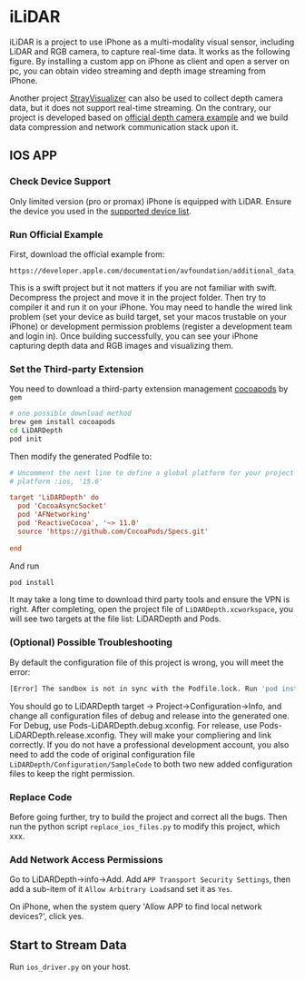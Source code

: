 # iLiDAR

iLiDAR is a project to use iPhone as a multi-modality visual sensor, including LiDAR and RGB camera, to capture real-time data. It works as the following figure. By installing a custom app on iPhone as client and open a server on pc, you can obtain video streaming and depth image streaming from iPhone.

Another project [StrayVisualizer](https://github.com/kekeblom/StrayVisualizer) can also be used to collect depth camera data, but it does not support real-time streaming. On the contrary, our project is developed based on [official depth camera example](https://developer.apple.com/documentation/avfoundation/additional_data_capture/capturing_depth_using_the_lidar_camera) and we build data compression and network communication stack upon it. 

## IOS APP

### Check Device Support

Only limited version (pro or promax) iPhone is equipped with LiDAR. Ensure the device you used in the [supported device list](https://support.apple.com/en-us/102468#:~:text=Use%20the%20Measure%20app%20with%20a%20Pro%20device).

### Run Official Example

First, download the official example from:

```
https://developer.apple.com/documentation/avfoundation/additional_data_capture/capturing_depth_using_the_lidar_camera
```


This is a swift project but it not matters if you are not familiar with swift. Decompress the project and move it in the project folder. Then try to compiler it and run it on your iPhone. You may need to handle the wired link problem (set your device as build target, set your macos trustable on your iPhone) or development permission problems (register a development team and login in). Once building successfully, you can see your iPhone capturing depth data and RGB images and visualizing them.

### Set the Third-party Extension

You need to download a third-party extension management [cocoapods](https://cocoapods.org/) by `gem`

```bash
# one possible download method
brew gem install cocoapods
cd LiDARDepth
pod init
```

Then modify the generated Podfile to:

```ini
# Uncomment the next line to define a global platform for your project
# platform :ios, '15.6'

target 'LiDARDepth' do
  pod 'CocoaAsyncSocket'
  pod 'AFNetworking'
  pod 'ReactiveCocoa', '~> 11.0'
  source 'https://github.com/CocoaPods/Specs.git'
  
end
```

And run

```bash
pod install
```

It may take a long time to download third party tools and ensure the VPN is right. After completing, open the project file of `LiDARDepth.xcworkspace`, you will see two targets at the file list: LiDARDepth and Pods.

### (Optional) Possible Troubleshooting

By default the configuration file of this project is wrong, you will meet the error:

```bash
[Error] The sandbox is not in sync with the Podfile.lock. Run 'pod install' or update your CocoaPods installation.
```

You should go to LiDARDepth target -> Project->Configuration->Info, and change all configuration files of debug and release into the generated one. For Debug, use Pods-LiDARDepth.debug.xconfig. For release, use Pods-LiDARDepth.release.xconfig. They will make your compliering and link correctly. If you do not have a professional development account, you also need to add the code of original configuration file `LiDARDepth/Configuration/SampleCode` to both two new added configuration files to keep the right permission.

### Replace Code

Before going further, try to build the project and correct all the bugs. Then run the python script `replace_ios_files.py` to modify this project, which xxx.

### Add Network Access Permissions

Go to LiDARDepth->info->Add. Add `APP Transport Security Settings`, then add a sub-item of it `Allow Arbitrary Loads`and set it as `Yes`.

On iPhone, when the system query 'Allow APP to find local network devices?', click yes.





## Start to Stream Data

Run `ios_driver.py` on your host.

